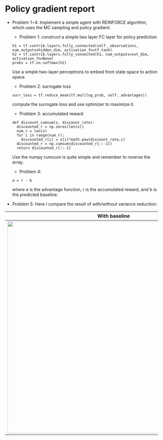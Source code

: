 # Policy gradient report

- Problem 1~4:
Implement a simple agent with REINFORCE algorithm, which uses the MC sampling and policy gradient.
	- Problem 1: construct a simple two layer FC layer for policy prediction
	```
	h1 = tf.contrib.layers.fully_connected(self._observations, num_outputs=hidden_dim, activation_fn=tf.tanh)
	h2 = tf.contrib.layers.fully_connected(h1, num_outputs=out_dim, activation_fn=None)
	probs = tf.nn.softmax(h2)	
	```
	Use a simple two-layer perceptrons to embed from state space to action space.

	- Problem 2: surrogate loss
	```
	surr_loss = tf.reduce_mean(tf.mul(log_prob, self._advantages))
	```
	compute the surrogate loss and use optimizer to maximize it.
	- Problem 3: accumulated reward
	```
	def discount_cumsum(x, discount_rate):
  	  discounted_r = np.zeros(len(x))
  	  num_r = len(x)
  	  for i in range(num_r):
	  	discounted_r[i] = x[i]*math.pow(discount_rate,i)
  	  discounted_r = np.cumsum(discounted_r[::-1])
  	  return discounted_r[::-1]
	```
	Use the numpy cumcum is quite simple and remember to reverse the array. 
	- Problem 4: 
	```
	a = r - b
	```
	where a is the advantage function, r is the accumulated reward, and b is the predicted baseline.

- Problem 5:
Here I compare the result of with/without variance reduction:  

|With baseline|Wihtout baseline|
|---|---|
|<img src="https://github.com/andrewliao11/homework2/blob/master/with_variance_reduce_max.png?raw=true" width="700">|<img src="https://github.com/andrewliao11/homework2/blob/master/without_variance_reduce_max.png?raw=true" width="700">|


